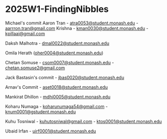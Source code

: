 # 2025W1-FindingNibbles

<!-- Test -->

Michael's commit
Aaron Tran - atra0053@student.monash.edu - aarrron.tran@gmail.com
Krishna - kman0030@student.monash.edu - kpillaai@gmail.com

Daksh Malhotra - dmal0022@student.monash.edu

Omila Herath (oher0004@student.monash.edu)

Chetan Somuse - csom0007@student.monash.edu - chetan.somuse2@gmail.com

Jack Bastasin's commit - jbas0020@student.monash.edu

Arnav's Commit - aset0018@student.monash.edu

Mankirat Dhillon - mdhi0005@student.monash.edu

Koharu Numaga - koharunumaga54@gmail.com - knum0001@gstudent.monash.edu

Kuhu Tosniwal - kuhutosniwal@gmail.com  -  ktos0001@student.monash.edu

Ubaid Irfan - uirf0001@student.monash.edu